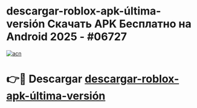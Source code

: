 # descargar-roblox-apk-última-versión Скачать APK Бесплатно на Android 2025 - #06727

[![acn](https://github.com/user-attachments/assets/0f9c940e-d8b0-45ae-aac7-cd30a18b3e1c)](https://apps.freeplayer.one?title=descargar-roblox-apk-última-versión&ref=9RF)

# 👉🔴 Descargar [descargar-roblox-apk-última-versión](https://apps.freeplayer.one?title=descargar-roblox-apk-última-versión&ref=9RF)